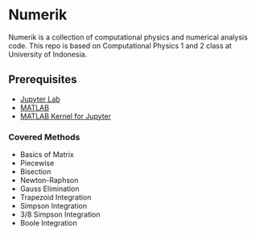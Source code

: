 # Numerik

Numerik is a collection of computational physics and numerical analysis code. This repo is based on Computational Physics 1 and 2 class at University of Indonesia. 

## Prerequisites

* [Jupyter Lab](https://github.com/jupyterlab/jupyterlab)
* [MATLAB](https://www.mathworks.com/products/matlab.html)
* [MATLAB Kernel for Jupyter](https://github.com/Calysto/matlab_kernel)

### Covered Methods
* Basics of Matrix
* Piecewise
* Bisection
* Newton-Raphson
* Gauss Elimination
* Trapezoid Integration
* Simpson Integration
* 3/8 Simpson Integration
* Boole Integration
